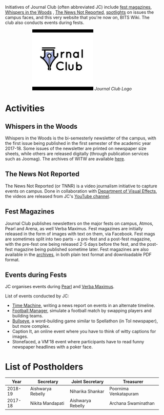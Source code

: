 <!-- TITLE: Journal Club -->
<!-- SUBTITLE: Journal Club reports news on campus. -->

Initiatives of Journal Club (often abbreviated JC) include [fest magazines](/news/fests),  [Whispers in the Woods](/news/witw) , [The News Not Reported](/orgs/journal-club/the-news-not-reported), [spotlights](/news/spotlight) on issues the campus faces, and this very website that you're now on, BITS Wiki. The club also conducts events during fests.

<center>

![Journal Club Logo](/uploads/orgs/jc-logo.jpg)
*Journal Club Logo*

</center>

# Activities
## Whispers in the Woods
Whispers in the Woods is the bi-semesterly newsletter of the campus, with the first issue being published in the first semester of the academic year 2017-18. Some issues of the newsletter are printed on newspaper size sheets, while others are released digitally (through publication services such as Joomag). The archives of WITW are available [here](/news/witw).

## The News Not Reported
The News Not Reported (or TNNR) is a video journalism initiative to capture events on campus. Done in collaboration with [Department of Visual Effects](/orgs/dove), the videos are released from JC's [YouTube channel](https://www.youtube.com/channel/UChCi1W0W2yJ7brmuPs2NJlw). 

## Fest Magazines
Journal Club publishes newsletters on the major fests on campus, Atmos, Pearl and Arena, as well Verba Maximus. Fest magazines are initially released in the form of images with text on them, via Facebook. Fest mags are sometimes split into two parts - a pre-fest and a post-fest magazine, with the pre-fest one being released 2-5 days before the fest, and the post-fest magazine being published sometime later. Fest magazines are also available in the [archives](/news/fests), in both plain text format and downloadable PDF format.

## Events during Fests
JC organises events during [Pearl](/fests/pearl) and [Verba Maximus](/fests/vm).

List of events conducted by JC:

- [Time Machine](/fests/pearl/events/time-machine), writing a news report on events in an alternate timeline.
- [Football Manager](/fests/pearl/events/football-manager), simulate a football match by swapping players and building teams. 
- [Bullseye](/fests/pearl/events/bullseye), a word-building game similar to Spellathon (in ToI newspaper), but more complex.
- Caption It, an online event where you have to think of witty captions for images.
- Stonefaced, a VM'18 event where participants have to read funny newspaper headlines with a poker face.

# List of Postholders
<center>

| Year | Secretary | Joint Secretary | Treasurer |
|--|--|--|--|
| 2018-19 | Aishwarya Rebelly | Niharika Shankar | Poornima Venkatapuram |
| 2017-18 | Nikita Mandapati | Aishwarya Rebelly | Archana Swaminathan |

</center>